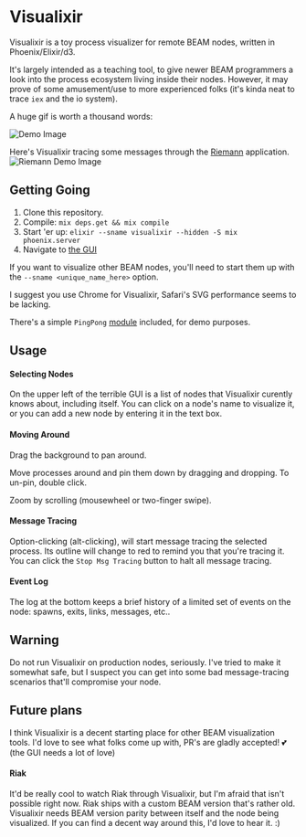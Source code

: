 # Visualixir

Visualixir is a toy process visualizer for remote BEAM nodes, written in Phoenix/Elixir/d3.

It's largely intended as a teaching tool, to give newer BEAM programmers a look into the process ecosystem living inside their nodes. However, it may prove of some amusement/use to more experienced folks (it's kinda neat to trace `iex` and the io system).

A huge gif is worth a thousand words:

![Demo Image](https://raw.githubusercontent.com/koudelka/visualixir/master/doc/demo.gif)

Here's Visualixir tracing some messages through the [Riemann](https://github.com/koudelka/elixir-riemann) application.
![Riemann Demo Image](https://raw.githubusercontent.com/koudelka/visualixir/master/doc/riemann.gif)


## Getting Going

1. Clone this repository.
2. Compile: `mix deps.get && mix compile`
3. Start 'er up: `elixir --sname visualixir --hidden -S mix phoenix.server`
4. Navigate to [the GUI](http://localhost:4000)

If you want to visualize other BEAM nodes, you'll need to start them up with the `--sname <unique_name_here>` option.

I suggest you use Chrome for Visualixir, Safari's SVG performance seems to be lacking.

There's a simple `PingPong` [module](https://github.com/koudelka/visualixir/blob/master/doc/ping_pong.ex) included, for demo purposes.

## Usage

#### Selecting Nodes
On the upper left of the terrible GUI is a list of nodes that Visualixir curently knows about, including itself. You can click on a node's name to visualize it, or you can add a new node by entering it in the text box.

#### Moving Around
Drag the background to pan around.

Move processes around and pin them down by dragging and dropping. To un-pin, double click.

Zoom by scrolling (mousewheel or two-finger swipe).

#### Message Tracing
Option-clicking (alt-clicking), will start message tracing the selected process. Its outline will change to red to remind you that you're tracing it. You can click the `Stop Msg Tracing` button to halt all message tracing.

#### Event Log
The log at the bottom keeps a brief history of a limited set of events on the node: spawns, exits, links, messages, etc..

## Warning
Do not run Visualixir on production nodes, seriously. I've tried to make it somewhat safe, but I suspect you can get into some bad message-tracing scenarios that'll compromise your node.

## Future plans
I think Visualixir is a decent starting place for other BEAM visualization tools. I'd love to see what folks come up with, PR's are gladly accepted! 💕 (the GUI needs a lot of love)

#### Riak
It'd be really cool to watch Riak through Visualixir, but I'm afraid that isn't possible right now. Riak ships with a custom BEAM version that's rather old. Visualixir needs BEAM version parity between itself and the node being visualized. If you can find a decent way around this, I'd love to hear it. :)